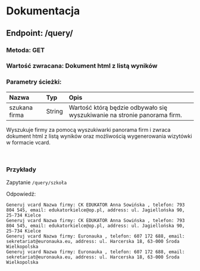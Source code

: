 # Dokumentacja
## Endpoint: /query/<szukana firma>
### <b>Metoda: GET</b>
### <b>Wartość zwracana: Dokument html z listą wyników</b>
### <b>Parametry ścieżki:</b>
| Nazwa | Typ | Opis |
|:---|:---|:---|
| szukana firma | String | Wartość którą będzie odbywało się wyszukiwanie na stronie panorama firm. |

Wyszukuje firmy za pomocą wyszukiwarki panorama firm i zwraca dokument html z listą wyników oraz możliwością wygenerowania wizytówki w formacie vcard.

&nbsp;

### Przykłady

Zapytanie `/query/szkoła`

Odpowiedź: 
```
Generuj vcard Nazwa firmy: CK EDUKATOR Anna Sowińska , telefon: 793 804 545, email: edukatorkielce@op.pl, address: ul. Jagiellońska 90, 25-734 Kielce
Generuj vcard Nazwa firmy: CK EDUKATOR Anna Sowińska , telefon: 793 804 545, email: edukatorkielce@op.pl, address: ul. Jagiellońska 90, 25-734 Kielce
Generuj vcard Nazwa firmy: Euronauka , telefon: 607 172 688, email: sekretariat@euronauka.eu, address: ul. Harcerska 18, 63-000 Środa Wielkopolska
Generuj vcard Nazwa firmy: Euronauka , telefon: 607 172 688, email: sekretariat@euronauka.eu, address: ul. Harcerska 18, 63-000 Środa Wielkopolska 
```